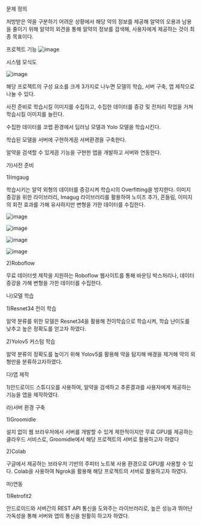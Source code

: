 문제 정의

처방받은 약을 구분하기 어려운 상황에서 해당 약의 정보를 제공해 알약의 오용과 남용을 줄이기 위해 
알약의 외견을 통해 알약의 정보를 검색해, 사용자에게 제공하는 것이 최종 목표이다.

프로젝트 기능
![image](https://user-images.githubusercontent.com/83694715/203320666-2f15f5ec-0cc3-42a9-8e73-1f6fafef14e8.png)

시스템 모식도

![image](https://user-images.githubusercontent.com/83694715/203320302-3d6bead7-321a-4ced-8144-e1ae9dcc0182.png)

해당 프로젝트의 구성 요소를 크게 3가지로 나누면 모델의 학습, 서버 구축, 앱 제작으로 나눌 수 있다.

사전 준비로 학습시킬 이미지를 수집하고, 수집한 데이터를 증강 및 전처리 작업을 거쳐 학습시킬 이미지를 늘린다.

수집한 데이터를 코랩 환경에서 딥러닝 모델과 Yolo 모델을 학습시킨다.

학습된 모델을 서버에 구현하게끔 서버환경을 구축한다.

알약을 검색할 수 있게끔 기능을 구현한 앱을 개발하고 서버와 연동한다.



가)사전 준비

1)Imgaug

학습시키는 알약 외형의 데이터를 증강시켜 학습시의 Overfitting을 방지한다. 이미지 증강을 위한 라이브러리, Imagug 라이브러리를 활용하여 노이즈 추가, 흔들림, 이미지의 회전 효과를 가해 유사하지만 변형을 가한 데이터를 수집한다. 

![image](https://user-images.githubusercontent.com/83694715/203322743-f19c461f-a133-4e61-bbfa-9ac327a17d7d.png)

![image](https://user-images.githubusercontent.com/83694715/203322751-0d64f7a1-13a0-403d-871a-6f9cd75d8f49.png)

![image](https://user-images.githubusercontent.com/83694715/203322787-a9655a05-0ce3-46f3-aa5e-e94737702bfc.png)

![image](https://user-images.githubusercontent.com/83694715/203322797-2eaecd41-ba47-4f20-8f11-e0e50931906f.png)



2)Roboflow

무료 데이터셋 제작을 지원하는 Roboflow 웹사이트를 통해 바운딩 박스처리나, 데이터 증강을 가해 변형을 가한 데이터를 수집한다.


나)모델 학습

1)Resnet34 전이 학습

알약 분류를 위한 모델은 Resnet34을 활용해 전이학습으로 학습시켜, 학습 난이도를 낮추고 높은 정확도를 얻고자 하였다.

2)Yolov5 커스텀 학습

알약 분류의 정확도를 높이기 위해 Yolov5를 활용해 약을 탐지해 배경을 제거해 약의 외형만을 분류하고자하였다.


다)앱 제작

1)안드로이드 스튜디오를 사용하여, 알약을 검색하고 추론결과를 사용자에게 제공하는 기능을 앱을 제작하였다.


라)서버 환경 구축

1)Groomidle

설치 없이 웹 브라우저에서 서버를 개발할 수 있게 제한적이지만 무료 GPU를 제공하는 클라우드 서비스로, Groomidle에서 해당 프로젝트의 서버로 활용하고자 하였다

2)Colab

구글에서 제공하는 브라우저 기반의 주피터 노트북 사용 환경으로 GPU를 사용할 수 있다. Colab을 사용하여 Ngrok을 활용해 해당 프로젝트의 서버로 활용하고자 하였다.


마)연동

1)Retrofit2

안드로이드와 서버간의 REST API 통신을 도와주는 라이브러리로, 높은 성능과 뛰어난 가독성을 통해 서버와 앱의 통신을 원활히 하고자 하였다.
